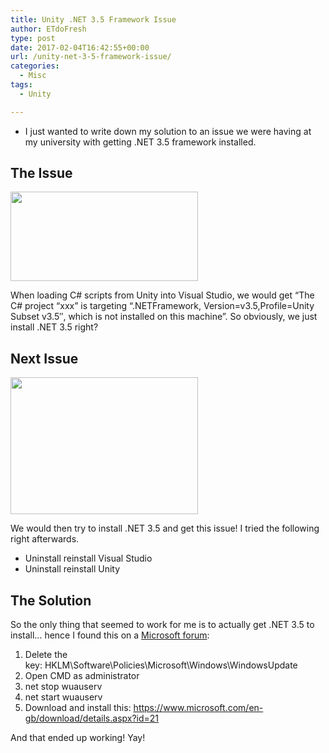 ```yaml
---
title: Unity .NET 3.5 Framework Issue
author: ETdoFresh
type: post
date: 2017-02-04T16:42:55+00:00
url: /unity-net-3-5-framework-issue/
categories:
  - Misc
tags:
  - Unity

---
```

  * I just wanted to write down my solution to an issue we were having at my university with getting .NET 3.5 framework installed.

## The Issue

[<img class="aligncenter size-medium wp-image-704" src="http://www.etdofresh.com/wp-content/uploads/2017/02/62433-unity-capture-300x143.png" alt="" width="300" height="143" srcset="http://localhost/wp-content/uploads/2017/02/62433-unity-capture-300x143.png 300w, http://localhost/wp-content/uploads/2017/02/62433-unity-capture.png 597w" sizes="(max-width: 300px) 100vw, 300px" />][1]

When loading C# scripts from Unity into Visual Studio, we would get &#8220;The C# project &#8220;xxx&#8221; is targeting &#8220;.NETFramework, Version=v3.5,Profile=Unity Subset v3.5&#8243;, which is not installed on this machine&#8221;. So obviously, we just install .NET 3.5 right?<!--more-->

## Next Issue

[<img class="aligncenter size-medium wp-image-705" src="http://www.etdofresh.com/wp-content/uploads/2017/02/0x800f081f-300x219.png" alt="" width="300" height="219" srcset="http://localhost/wp-content/uploads/2017/02/0x800f081f-300x219.png 300w, http://localhost/wp-content/uploads/2017/02/0x800f081f.png 562w" sizes="(max-width: 300px) 100vw, 300px" />][2]

We would then try to install .NET 3.5 and get this issue! I tried the following right afterwards.

  * Uninstall reinstall Visual Studio
  * Uninstall reinstall Unity

## The Solution

So the only thing that seemed to work for me is to actually get .NET 3.5 to install&#8230; hence I found this on a [Microsoft forum][3]:

  1. Delete the key: HKLM\Software\Policies\Microsoft\Windows\WindowsUpdate
  2. Open CMD as administrator
  3. net stop wuauserv
  4. net start wuauserv
  5. Download and install this: <https://www.microsoft.com/en-gb/download/details.aspx?id=21>

And that ended up working! Yay!

 [1]: http://www.etdofresh.com/wp-content/uploads/2017/02/62433-unity-capture.png
 [2]: http://www.etdofresh.com/wp-content/uploads/2017/02/0x800f081f.png
 [3]: https://answers.microsoft.com/en-us/windows/forum/windows_8-update/net-framework-35-fails-to-install-with-error-code/458928d0-57d4-42dc-8459-cfa61e107047